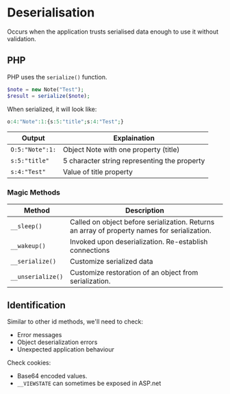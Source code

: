 # Deserialisation
Occurs when the application trusts serialised data enough to use it without validation.


## PHP
PHP uses the `serialize()` function.

```php
$note = new Note("Test");
$result = serialize($note);
```

When serialized, it will look like:
```php
o:4:"Note":1:{s:5:"title";s:4:"Test";}
```
| Output | Explaination |
| ------ | ------------ |
| `O:5:"Note":1:` | Object Note with one property (title) |
| `s:5:"title"` | 5 character string representing the property |
| `s:4:"Test"` | Value of title property |

### Magic Methods
| Method | Description |
| ------ | ----------- |
| `__sleep()` | Called on object before serialization. Returns an array of property names for serialization. |
| `__wakeup()` | Invoked upon deserialization. Re-establish connections |
| `__serialize()` | Customize serialized data |
| `__unserialize()` | Customize restoration of an object from serialization. |

## Identification
Similar to other id methods, we'll need to check:
- Error messages
- Object deserialization errors
- Unexpected application behaviour

Check cookies:
- Base64 encoded values. 
- `__VIEWSTATE` can sometimes be exposed in ASP.net


